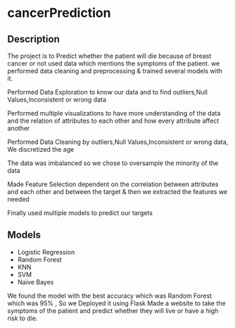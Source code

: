 # cancerPrediction
<h2> Description </h2>
<p>The project is to Predict whether the patient will die because of breast cancer or not 
used data which mentions the symptoms of the patient.
  we performed data cleaning and preprocessing & trained several models with it.</p>
<p>Performed Data Exploration to know our data and to find outliers,Null Values,Inconsistent or wrong data</p>
<p>Performed multiple visualizations to have more understanding of the data and the relation of attributes to each other
  and how every attribute affect another</p>
<p>Performed Data Cleaning by outliers,Null Values,Inconsistent or wrong data, We discretized the age</p>
<p>The data was imbalanced so we chose to oversample the minority of the data</p>
<p>Made Feature Selection dependent on the correlation between attributes and each other and between the
  target & then we extracted the features we needed</p>
<p>Finally used multiple models to predict our targets
  <h2>Models</h2>
  <ul>
    <li>Logistic Regression</li>
    <li>Random Forest</li>
    <li>KNN</li>
    <li>SVM</li>
    <li>Naive Bayes</li>
  </ul>
</p>
<p>We found the model with the best accuracy which was Random Forest which was 95% , So we Deployed it using Flask
Made a website to take the symptoms of the patient and predict whether they will live or have a high risk to die.</p>
